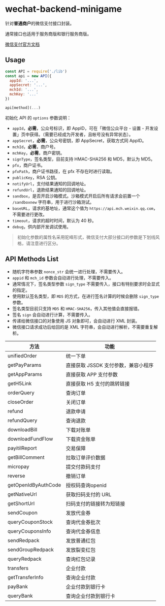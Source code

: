 # wechat-backend-minigame

针对**普通商户**的微信支付接口封装。

通常接口也适用于服务商版和银行服务商版。

[微信支付官方文档](https://pay.weixin.qq.com/wiki/doc/api/index.html)

## Usage

```js
const API = require('./lib')
const api = new API({
  appId: '...',
  appSecret: '...',
  mchId: '...',
  mchKey: '...'
})

api[method](...)
```

初始化 API 的 `options` 参数说明：

- `appId`，**必需**，公众号标识，即 AppID，可在「微信公众平台 - 设置 - 开发设置」页中获得。（需要已经成为开发者，且帐号没有异常状态）。
- `appSecret`，**必需**，公众号密钥，即 AppSecret，获取方式同 AppID。
- `mchId`，**必需**，商户号。
- `mchKey`，**必需**，商户密钥。
- `signType`，签名类型，目前支持 HMAC-SHA256 和 MD5，默认为 MD5。
- `pfx`，商户证书。
- `pfxPath`，商户证书路径，在 pfx 不存在时进行读取。
- `publicKey`，RSA 公钥。
- `notifyUrl`，支付结果通知的回调地址。
- `refundUrl`，退款结果通知的回调地址。
- `sandbox`，是否开启沙箱模式。沙箱模式开启后所有请求会前置一个 `/sandboxnew` 字符串，用于进行沙箱测试。
- `baseURL`，请求的基地址，通常这个值为 `https://api.mch.weixin.qq.com`，不需要进行更改。
- `timeout`，请求的超时时间，默认为 40 秒。
- `debug`，供内部开发调试使用。

> 初始化参数的属性名采用驼峰形式，微信支付大部分接口的参数是下划线风格，请注意进行区分。

## API Methods List

- 随机字符串参数 `nonce_str` 会统一进行处理，不需要传入。
- `appid` 和 `mch_id` 参数会自动进行处理，不需要传入。
- 通常情况下，签名类型参数 `sign_type` 不需要传入，接口有特别要求时会显式的指定。
- 使用默认签名类型，即 `MD5` 的方式，在进行签名计算的时候会删除 `sign_type` 参数。
- 签名类型目前只支持 `MD5` 和 `HMAC-SHA256`，传入其他值会直接报错。
- 签名 `sign` 会自动进行计算，不需要传入。
- 传递给微信接口的对象使用 JS 对象即可，会自动进行 XML 封装。
- 微信接口请求成功后给回的是 XML 字符串，会自动进行解析，不需要重复解析。

方法|功能
----|----
unifiedOrder|统一下单
getPayParams|直接获取 JSSDK 支付参数，兼容小程序
getAppParams|直接获取 APP 支付参数
getH5Link|直接获取 H5 支付的跳转链接
orderQuery|查询订单
closeOrder|关闭订单
refund|退款申请
refundQuery|查询退款
downloadBill|下载对账单
downloadFundFlow|下载资金账单
payitilReport|交易保障
getBillComment|拉取订单评价数据
micropay|提交付款码支付
reverse|撤销订单
getOpenIdByAuthCode|授权码查询openid
getNativeUrl|获取扫码支付的 URL
getShortUrl|扫码支付的链接转为短链接
sendCoupon|发放代金券
queryCouponStock|查询代金券批次
queryCouponsInfo|查询代金券信息
sendRedpack|发放普通红包
sendGroupRedpack|发放裂变红包
queryRedpack|查询红包记录
transfers|企业付款
getTransferInfo|查询企业付款
payBank|企业付款到银行卡
queryBank|查询企业付款到银行卡
